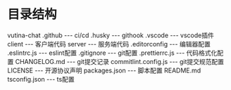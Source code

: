 # 目录结构
vutina-chat
  .github --- ci/cd
  .husky --- githook
  .vscode --- vscode插件
  client --- 客户端代码
  server --- 服务端代码
  .editorconfig --- 编辑器配置
  .eslintrc.js --- eslint配置
  .gitignore --- git配置
  .prettierrc.js --- 代码格式化配置
  CHANGELOG.md --- git提交记录
  commitlint.config.js --- git提交规范配置
  LICENSE --- 开源协议声明
  packages.json --- 脚本配置
  README.md
  tsconfig.json --- ts配置